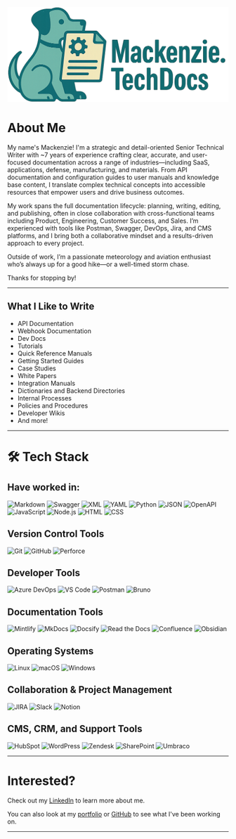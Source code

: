 ![Mackenzie.TechDocs](img/mackenzie-docs.png)
# About Me
My name's Mackenzie! I'm a strategic and detail-oriented Senior Technical Writer with ~7 years of experience crafting clear, accurate, and user-focused documentation across a range of industries—including SaaS, applications, defense, manufacturing, and materials. From API documentation and configuration guides to user manuals and knowledge base content, I translate complex technical concepts into accessible resources that empower users and drive business outcomes.

My work spans the full documentation lifecycle: planning, writing, editing, and publishing, often in close collaboration with cross-functional teams including Product, Engineering, Customer Success, and Sales. I’m experienced with tools like Postman, Swagger, DevOps, Jira, and CMS platforms, and I bring both a collaborative mindset and a results-driven approach to every project.

Outside of work, I’m a passionate meteorology and aviation enthusiast who’s always up for a good hike—or a well-timed storm chase.

Thanks for stopping by!

---

## What I Like to Write
- API Documentation
- Webhook Documentation
- Dev Docs
- Tutorials
- Quick Reference Manuals
- Getting Started Guides
- Case Studies
- White Papers
- Integration Manuals
- Dictionaries and Backend Directories
- Internal Processes
- Policies and Procedures
- Developer Wikis
- And more!

---

# 🛠 Tech Stack

## **Have worked in:**

  <img alt="Markdown" src="https://img.shields.io/badge/Markdown-4A4A4A?logo=markdown&logoColor=white" />
  <img alt="Swagger" src="https://img.shields.io/badge/Swagger-85EA2D?logo=swagger&logoColor=black" />
  <img alt="XML" src="https://img.shields.io/badge/XML-00618A?logo=xml&logoColor=white" />
  <img alt="YAML" src="https://img.shields.io/badge/YAML-CB171E?logo=yaml&logoColor=white" />
  <img alt="Python" src="https://img.shields.io/badge/Python-3776AB?logo=python&logoColor=white" />
  <img alt="JSON" src="https://img.shields.io/badge/JSON-292929?logo=json&logoColor=white" />
  <img alt="OpenAPI" src="https://img.shields.io/badge/OpenAPI-6BA539?logo=openapiinitiative&logoColor=white" />
  <img alt="JavaScript" src="https://img.shields.io/badge/JavaScript-F7DF1E?logo=javascript&logoColor=black" />
  <img alt="Node.js" src="https://img.shields.io/badge/Node.js-339933?logo=nodedotjs&logoColor=white" />
  <img alt="HTML" src="https://img.shields.io/badge/HTML-E34F26?logo=html5&logoColor=white" />
  <img alt="CSS" src="https://img.shields.io/badge/CSS-1572B6?logo=css&logoColor=white" />


## **Version Control Tools**

  <img alt="Git" src="https://img.shields.io/badge/Git-F05032?logo=git&logoColor=white" />
  <img alt="GitHub" src="https://img.shields.io/badge/GitHub-181717?logo=github&logoColor=white" />
  <img alt="Perforce" src="https://img.shields.io/badge/Perforce-005CAB?logo=perforce&logoColor=white" />


## **Developer Tools**

  <img alt="Azure DevOps" src="https://img.shields.io/badge/Azure%20DevOps-0078D7?logo=azure&logoColor=white" />
  <img alt="VS Code" src="https://img.shields.io/badge/VS%20Code-5C2D91?logo=visualstudiocode&logoColor=white" />
  <img alt="Postman" src="https://img.shields.io/badge/Postman-FF6C37?logo=postman&logoColor=white" /> 
  <img alt="Bruno" src="https://img.shields.io/badge/Bruno-2D2D2D?logo=bruno&logoColor=white" />


## **Documentation Tools**

  <img alt="Mintlify" src="https://img.shields.io/badge/Mintlify-171C8F?logo=mintlify&logoColor=white" /> 
  <img alt="MkDocs" src="https://img.shields.io/badge/MkDocs-000000?logo=materialformkdocs&logoColor=white" />
  <img alt="Docsify" src="https://img.shields.io/badge/Docsify-3EAF7C?logo=docsify&logoColor=white" />
  <img alt="Read the Docs" src="https://img.shields.io/badge/Read_the_Docs-8CA1AF?logo=readthedocs&logoColor=white" />
  <img alt="Confluence" src="https://img.shields.io/badge/Confluence-172B4D?logo=confluence&logoColor=white" />
  <img alt = "Obsidian" scr="https://img.shields.io./badge/Obsidian-7C3AED?logo=obsidian&logoColor-white" />


## **Operating Systems**

  <img alt="Linux" src="https://img.shields.io/badge/Linux-FCC624?logo=linux&logoColor=black" />
  <img alt="macOS" src="https://img.shields.io/badge/macOS-000000?logo=apple&logoColor=white" />
  <img alt="Windows" src="https://img.shields.io/badge/Windows-0078D6?logo=windows&logoColor=white" />


## **Collaboration & Project Management**

  <img alt="JIRA" src="https://img.shields.io/badge/JIRA-0052CC?logo=jira&logoColor=white" />
  <img alt="Slack" src="https://img.shields.io/badge/Slack-4A154B?logo=slack&logoColor=white" />
  <img alt="Notion" src="https://img.shields.io/badge/Notion-000000?logo=notion&logoColor=white" />


## **CMS, CRM, and Support Tools**

  <img alt="HubSpot" src="https://img.shields.io/badge/HubSpot-FF7A59?logo=hubspot&logoColor=white" />
  <img alt="WordPress" src="https://img.shields.io/badge/WordPress-21759B?logo=wordpress&logoColor=white" />
  <img alt="Zendesk" src="https://img.shields.io/badge/Zendesk-03363D?logo=zendesk&logoColor=white" />
  <img alt="SharePoint" src="https://img.shields.io/badge/SharePoint-0078D4?logo=microsoftsharepoint&logoColor=white" />
  <img alt="Umbraco" src="https://img.shields.io/badge/Umbraco-3544B1?logo=umbraco&logoColor=white" />


---

# Interested?
Check out my [LinkedIn](https://www.linkedin.com/in/mackenzieoc) to learn more about me.

You can also look at my [portfolio](https://www.mackenziesobrien.com) or [GitHub](https://www.github.com/mso-docs) to see what I've been working on.

---
